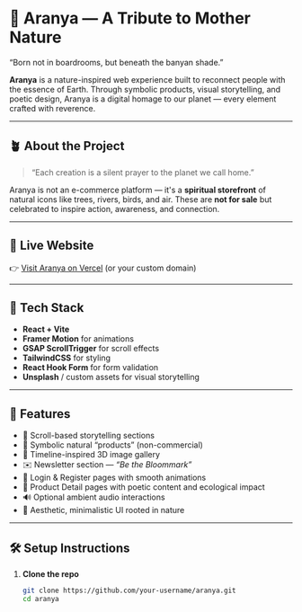 # 🌿 Aranya — A Tribute to Mother Nature

“Born not in boardrooms, but beneath the banyan shade.”

**Aranya** is a nature-inspired web experience built to reconnect people with the essence of Earth. Through symbolic products, visual storytelling, and poetic design, Aranya is a digital homage to our planet — every element crafted with reverence.

---

## 🪴 About the Project

> “Each creation is a silent prayer to the planet we call home.”

Aranya is not an e-commerce platform — it's a **spiritual storefront** of natural icons like trees, rivers, birds, and air. These are **not for sale** but celebrated to inspire action, awareness, and connection.

---

## 🌿 Live Website

👉 [Visit Aranya on Vercel](https://aranya.vercel.app) (or your custom domain)

---

## 🧰 Tech Stack

- **React + Vite**
- **Framer Motion** for animations
- **GSAP ScrollTrigger** for scroll effects
- **TailwindCSS** for styling
- **React Hook Form** for form validation
- **Unsplash** / custom assets for visual storytelling

---

## 📁 Features

- 📜 Scroll-based storytelling sections
- 🌱 Symbolic natural “products” (non-commercial)
- 🌄 Timeline-inspired 3D image gallery
- ✉️ Newsletter section — *“Be the Bloommark”*
- 🔐 Login & Register pages with smooth animations
- 🦚 Product Detail pages with poetic content and ecological impact
- 🔊 Optional ambient audio interactions
- 🎨 Aesthetic, minimalistic UI rooted in nature

---

## 🛠️ Setup Instructions

1. **Clone the repo**
   ```bash
   git clone https://github.com/your-username/aranya.git
   cd aranya
